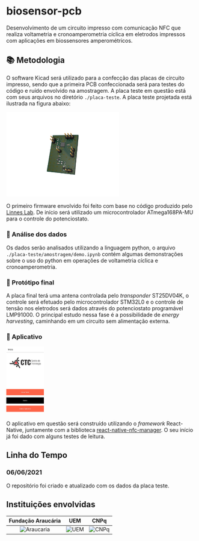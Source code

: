 # biosensor-pcb

Desenvolvimento de um circuito impresso com comunicação NFC que realiza voltametria e cronoamperometria cíclica em eletrodos impressos com aplicações em biossensores amperométricos.

## :books: Metodologia 

O software Kicad será utilizado para a confecção das placas de circuito impresso, sendo que a primeira PCB confeccionada será para testes do código e ruído envolvido na amostragem. A placa teste em questão está com seus arquivos no diretório `./placa-teste`. A placa teste projetada está ilustrada na figura abaixo:

<img src="https://github.com/LCrozatti/biosensor-pcb/blob/master/placa-teste/images/pcb1.png" alt="pcb" width="300"/>

O primeiro firmware envolvido foi feito com base no código produzido pelo [Linnes Lab](https://github.com/LinnesLab/LMP91000). De início será utilizado um microcontrolador ATmega168PA-MU para o controle do potenciostato.

### :test_tube: Análise dos dados 

Os dados serão analisados utilizando a linguagem python, o arquivo `./placa-teste/amostragem/demo.ipynb` contém algumas demonstrações sobre o uso do python em operações de voltametria cíclica e cronoamperometria.

### :dart: Protótipo final 

A placa final terá uma antena controlada pelo *transponder* ST25DV04K, o controle será efetuado pelo microcontrolador STM32L0 e o controle de tensão nos eletrodos será dados através do potenciostato programável LMP91000. O principal estudo nessa fase é a possibilidade de *energy harvesting*, caminhando em um circuito sem alimentação externa.

### :iphone: Aplicativo

<img src="https://github.com/LCrozatti/biosensor-pcb/blob/master/aplicativo/images/inicio.jpeg" alt="pcb" width="100"/>

O aplicativo em questão será construído utilizando o *framework* React-Native, juntamente com a biblioteca [react-native-nfc-manager](https://github.com/whitedogg13/react-native-nfc-manager). O seu início já foi dado com alguns testes de leitura.

## Linha do Tempo

### 06/06/2021

O repositório foi criado e atualizado com os dados da placa teste.

## Instituições envolvidas

Fundação Araucária  |  UEM       |     CNPq
:----------:|:----------:|:----------:|
<img src="http://www.aintec.com.br/wp-content/uploads/2015/02/araucaria.jpg" alt="Araucaria" width="200"/> | <img src="https://marcoadp.github.io/WebSiteDIN/img/logo-uem2.svg" alt="UEM" width="200"/> | <img src="https://www.gov.br/cnpq/pt-br/canais_atendimento/identidade-visual/logo_cnpq.svg" alt="CNPq" width="200"/>

